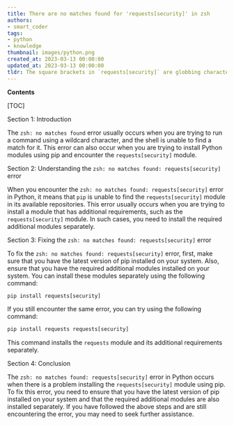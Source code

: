 ```yaml
---
title: There are no matches found for 'requests[security]' in zsh
authors:
- smart_coder
tags:
- python
- knowledge
thumbnail: images/python.png
created_at: 2023-03-13 00:00:00
updated_at: 2023-03-13 00:00:00
tldr: The square brackets in `requests[security]` are globbing characters in zsh shell, and need to be escaped or quoted with single quotes to avoid the error.
---
```


**Contents**

[TOC]

Section 1: Introduction

The `zsh: no matches found` error usually occurs when you are trying to run a command using a wildcard character, and the shell is unable to find a match for it. This error can also occur when you are trying to install Python modules using pip and encounter the `requests[security]` module.

Section 2: Understanding the `zsh: no matches found: requests[security]` error

When you encounter the `zsh: no matches found: requests[security]` error in Python, it means that `pip` is unable to find the `requests[security]` module in its available repositories. This error usually occurs when you are trying to install a module that has additional requirements, such as the `requests[security]` module. In such cases, you need to install the required additional modules separately.

Section 3: Fixing the `zsh: no matches found: requests[security]` error

To fix the `zsh: no matches found: requests[security]` error, first, make sure that you have the latest version of pip installed on your system. Also, ensure that you have the required additional modules installed on your system. You can install these modules separately using the following command:

```python
pip install requests[security]
```

If you still encounter the same error, you can try using the following command:

```python
pip install requests requests[security]
```

This command installs the `requests` module and its additional requirements separately.

Section 4: Conclusion

The `zsh: no matches found: requests[security]` error in Python occurs when there is a problem installing the `requests[security]` module using pip. To fix this error, you need to ensure that you have the latest version of pip installed on your system and that the required additional modules are also installed separately. If you have followed the above steps and are still encountering the error, you may need to seek further assistance.
